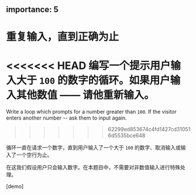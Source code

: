 importance: 5
---

# 重复输入，直到正确为止

<<<<<<< HEAD
编写一个提示用户输入大于 `100` 的数字的循环。如果用户输入其他数值 —— 请他重新输入。
=======
Write a loop which prompts for a number greater than `100`. If the visitor enters another number -- ask them to input again.
>>>>>>> 62299ed853674c4fd1427cd310516d5535bce648

循环一直在请求一个数字，直到用户输入了一个大于 `100` 的数字、取消输入或输入了一个空行为止。

在这我们假设用户只会输入数字。在本题目中，不需要对非数值输入进行特殊处理。

[demo]
